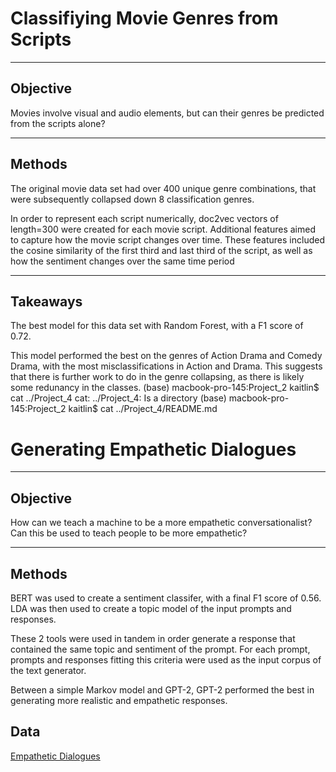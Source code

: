 # Classifiying Movie Genres from Scripts

***

## Objective

Movies involve visual and audio elements, but can their genres be predicted from the scripts alone?

***

## Methods

The original movie data set had over 400 unique genre combinations, that were subsequently collapsed down 8 classification genres.

In order to represent each script numerically, doc2vec vectors of length=300 were created for each movie script. Additional features aimed to capture how the movie script changes over time. These features included the cosine similarity of the first third and last third of the script, as well as how the sentiment changes over the same time period

*** 

## Takeaways

The best model for this data set with Random Forest, with a F1 score of 0.72.

This model performed the best on the genres of Action Drama and Comedy Drama, with the most misclassifications in Action and Drama. This suggests that there is further work to do in the genre collapsing, as there is likely some redunancy in the classes.
(base) macbook-pro-145:Project_2 kaitlin$ cat ../Project_4
cat: ../Project_4: Is a directory
(base) macbook-pro-145:Project_2 kaitlin$ cat ../Project_4/README.md 
# Generating Empathetic Dialogues

***
 
## Objective

How can we teach a machine to be a more empathetic conversationalist? Can this be used to teach people to be more empathetic?

***

## Methods 

BERT was used to create a sentiment classifer, with a final F1 score of 0.56. LDA was then used to create a topic model of the input prompts and responses.

These 2 tools were used in tandem in order generate a response that contained the same topic and sentiment of the prompt. For each prompt, prompts and responses fitting this criteria were used as the input corpus of the text generator. 

Between a simple Markov model and GPT-2, GPT-2 performed the best in generating more realistic and empathetic responses.

## Data

[Empathetic Dialogues](https://github.com/facebookresearch/EmpatheticDialogues)
